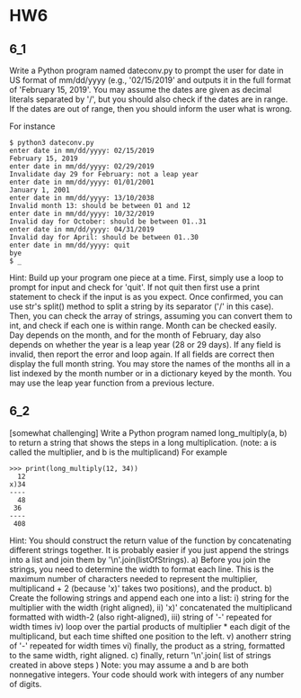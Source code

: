 # HW6

## 6_1
Write a Python program named dateconv.py to prompt the user for date in US format of mm/dd/yyyy (e.g., '02/15/2019' and outputs it in the full format of 'February 15, 2019'.  You may assume the dates are given as decimal literals separated by '/', but you should also check if the dates are in range.  If the dates are out of range, then you should inform the user what is wrong. 

For instance
```
$ python3 dateconv.py
enter date in mm/dd/yyyy: 02/15/2019
February 15, 2019
enter date in mm/dd/yyyy: 02/29/2019
Invalidate day 29 for February: not a leap year
enter date in mm/dd/yyyy: 01/01/2001
January 1, 2001
enter date in mm/dd/yyyy: 13/10/2038
Invalid month 13: should be between 01 and 12
enter date in mm/dd/yyyy: 10/32/2019
Invalid day for October: should be between 01..31
enter date in mm/dd/yyyy: 04/31/2019
Invalid day for April: should be between 01..30
enter date in mm/dd/yyyy: quit
bye
$ _
```

Hint: Build up your program one piece at a time.  First, simply use a loop to prompt for input and check for 'quit'.  If not quit then first use a print statement to check if the input is as you expect.  Once confirmed, you can use str's split() method to split a string by its separator ('/' in this case).  Then, you can check the array of strings, assuming you can convert them to int, and check if each one is within range.  Month can be checked easily.  Day depends on the month, and for the month of February, day also depends on whether the year is a leap year (28 or 29 days).  If any field is invalid, then report the error and loop again.  If all fields are correct then  display the full month string.
You may store the names of the months all in a list indexed by the month number or in a dictionary keyed by the month.  You may use the leap year function from a previous lecture.

## 6_2
[somewhat challenging]  Write a Python program named long_multiply(a, b) to return a string that shows the steps in a long multiplication.  (note: a is called the multiplier, and b is the multiplicand) For example
```
>>> print(long_multiply(12, 34))
  12
x)34
----
  48
 36 
----
 408
```
Hint:  You should construct the return value of the function by concatenating different strings together.  It is probably easier if you just append the strings into a list and join them by '\n'.join(listOfStrings).
a)	Before you join the strings, you need to determine the width to format each line.  This is the maximum number of characters needed to represent the multiplier, multiplicand + 2 (because 'x)' takes two positions), and the product.
b)	Create the following strings and append each one into a list:
i)	string for the multiplier with the width (right aligned), 
ii)	'x)' concatenated the multiplicand formatted with width-2 (also right-aligned),
iii)	string of '-' repeated for width times
iv)	loop over the partial products of multiplier * each digit of the multiplicand, but each time shifted one position to the left.
v)	anotherr string of '-' repeated for width times
vi)	finally, the product as a string, formatted to the same width, right aligned.
c)	finally, return '\n'.join( list of strings created in above steps )
Note: you may assume a and b are both nonnegative integers.  Your code should work with integers of any number of digits.


